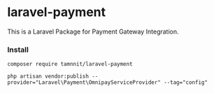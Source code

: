# laravel-payment
This is a Laravel Package for Payment Gateway Integration.

### Install

```composer require tamnnit/laravel-payment```

```php artisan vendor:publish --provider="Laravel\Payment\OmnipayServiceProvider" --tag="config"```

